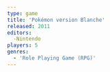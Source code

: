 ```yaml
---
type: game
title: 'Pokémon version Blanche'
released: 2011
editors: 
  -Nintendo
players: 5
genres:
  - 'Role Playing Game (RPG)'
---
```

